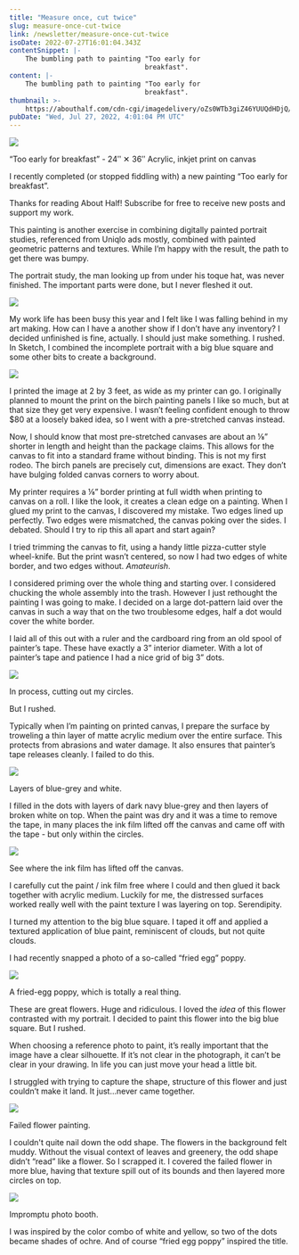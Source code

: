 ```yaml
---
title: "Measure once, cut twice"
slug: measure-once-cut-twice
link: /newsletter/measure-once-cut-twice
isoDate: 2022-07-27T16:01:04.343Z
contentSnippet: |-
    The bumbling path to painting "Too early for
                                  breakfast".
content: |-
    The bumbling path to painting "Too early for
                                  breakfast".
thumbnail: >-
    https://abouthalf.com/cdn-cgi/imagedelivery/oZs0WTb3giZ46YUUQdHDjQ/6c5ca13f-06dc-42cd-035b-126cbf2ba300/width=1200,format=auto
pubDate: "Wed, Jul 27, 2022, 4:01:04 PM UTC"
---
```


![](https://abouthalf.com/cdn-cgi/imagedelivery/oZs0WTb3giZ46YUUQdHDjQ/c6617971-355f-478c-2e1d-72d2f751f900/width=1200,format=auto)

“Too early for breakfast” - 24ʺ ✕ 36ʺ Acrylic, inkjet print on canvas

I recently completed (or stopped fiddling with) a new painting “Too early for breakfast”.

Thanks for reading About Half! Subscribe for free to receive new posts and support my work.

This painting is another exercise in combining digitally painted portrait studies, referenced from Uniqlo ads mostly, combined with painted geometric patterns and textures. While I’m happy with the result, the path to get there was bumpy.

The portrait study, the man looking up from under his toque hat, was never finished. The important parts were done, but I never fleshed it out.

![](https://abouthalf.com/cdn-cgi/imagedelivery/oZs0WTb3giZ46YUUQdHDjQ/1eaed3ca-f428-4db5-1240-d088eed2c900/width=1200,format=auto)

My work life has been busy this year and I felt like I was falling behind in my art making. How can I have a another show if I don’t have any inventory? I decided unfinished is fine, actually. I should just make something. I rushed. In Sketch, I combined the incomplete portrait with a big blue square and some other bits to create a background.

![](https://abouthalf.com/cdn-cgi/imagedelivery/oZs0WTb3giZ46YUUQdHDjQ/270dc423-cd6b-4df5-d562-8cc94aacef00/width=1200,format=auto)

I printed the image at 2 by 3 feet, as wide as my printer can go. I originally planned to mount the print on the birch painting panels I like so much, but at that size they get very expensive. I wasn’t feeling confident enough to throw $80 at a loosely baked idea, so I went with a pre-stretched canvas instead.

Now, I should know that most pre-stretched canvases are about an ⅛” shorter in length and height than the package claims. This allows for the canvas to fit into a standard frame without binding. This is not my first rodeo. The birch panels are precisely cut, dimensions are exact. They don’t have bulging folded canvas corners to worry about.

My printer requires a ⅛” border printing at full width when printing to canvas on a roll. I like the look, it creates a clean edge on a painting. When I glued my print to the canvas, I discovered my mistake. Two edges lined up perfectly. Two edges were mismatched, the canvas poking over the sides. I debated. Should I try to rip this all apart and start again?

I tried trimming the canvas to fit, using a handy little pizza-cutter style wheel-knife. But the print wasn’t centered, so now I had two edges of white border, and two edges without. _Amateurish_.

I considered priming over the whole thing and starting over. I considered chucking the whole assembly into the trash. However I just rethought the painting I was going to make. I decided on a large dot-pattern laid over the canvas in such a way that on the two troublesome edges, half a dot would cover the white border.

I laid all of this out with a ruler and the cardboard ring from an old spool of painter’s tape. These have exactly a 3” interior diameter. With a lot of painter’s tape and patience I had a nice grid of big 3” dots.

![](https://abouthalf.com/cdn-cgi/imagedelivery/oZs0WTb3giZ46YUUQdHDjQ/d3747b70-a113-4b5a-286d-d6bf17084300/width=1200,format=auto)

In process, cutting out my circles.

But I rushed.

Typically when I’m painting on printed canvas, I prepare the surface by troweling a thin layer of matte acrylic medium over the entire surface. This protects from abrasions and water damage. It also ensures that painter’s tape releases cleanly. I failed to do this.

![](https://abouthalf.com/cdn-cgi/imagedelivery/oZs0WTb3giZ46YUUQdHDjQ/0e009a5b-45a6-4c5c-9c32-97b8586a8e00/width=1200,format=auto)

Layers of blue-grey and white.

I filled in the dots with layers of dark navy blue-grey and then layers of broken white on top. When the paint was dry and it was a time to remove the tape, in many places the ink film lifted off the canvas and came off with the tape - but only within the circles.

![](https://abouthalf.com/cdn-cgi/imagedelivery/oZs0WTb3giZ46YUUQdHDjQ/ad34de33-1db5-4506-7c38-f1a793d89800/width=1200,format=auto)

See where the ink film has lifted off the canvas.

I carefully cut the paint / ink film free where I could and then glued it back together with acrylic medium. Luckily for me, the distressed surfaces worked really well with the paint texture I was layering on top. Serendipity.

I turned my attention to the big blue square. I taped it off and applied a textured application of blue paint, reminiscent of clouds, but not quite clouds.

I had recently snapped a photo of a so-called “fried egg” poppy.

![](https://abouthalf.com/cdn-cgi/imagedelivery/oZs0WTb3giZ46YUUQdHDjQ/09e94045-09f9-41e9-4fae-ea4d4110e800/width=1200,format=auto)

A fried-egg poppy, which is totally a real thing.

These are great flowers. Huge and ridiculous. I loved the _idea_ of this flower contrasted with my portrait. I decided to paint this flower into the big blue square. But I rushed.

When choosing a reference photo to paint, it’s really important that the image have a clear silhouette. If it’s not clear in the photograph, it can’t be clear in your drawing. In life you can just move your head a little bit.

I struggled with trying to capture the shape, structure of this flower and just couldn’t make it land. It just…never came together.

![](https://abouthalf.com/cdn-cgi/imagedelivery/oZs0WTb3giZ46YUUQdHDjQ/b557a23c-e9ec-4448-72a1-4d04e6022000/width=1200,format=auto)

Failed flower painting.

I couldn't quite nail down the odd shape. The flowers in the background felt muddy. Without the visual context of leaves and greenery, the odd shape didn’t “read” like a flower. So I scrapped it. I covered the failed flower in more blue, having that texture spill out of its bounds and then layered more circles on top.

![](https://abouthalf.com/cdn-cgi/imagedelivery/oZs0WTb3giZ46YUUQdHDjQ/216e9323-32ee-4dbf-a035-1093f1513400/width=1200,format=auto)

Impromptu photo booth.

I was inspired by the color combo of white and yellow, so two of the dots became shades of ochre. And of course “fried egg poppy” inspired the title.
